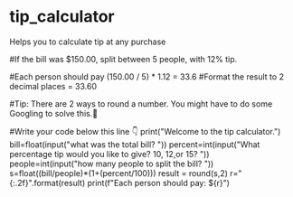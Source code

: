 # tip_calculator
Helps you to calculate tip at any purchase

#If the bill was $150.00, split between 5 people, with 12% tip. 

#Each person should pay (150.00 / 5) * 1.12 = 33.6
#Format the result to 2 decimal places = 33.60

#Tip: There are 2 ways to round a number. You might have to do some Googling to solve this.💪

#Write your code below this line 👇
print("Welcome to the tip calculator.")
bill=float(input("what was the total bill? "))
percent=int(input("What percentage tip would you like to give? 10, 12,or 15? "))
people=int(input("how many people to split the bill? "))
s=float((bill/people)*(1+(percent/100)))
result = round(s,2)
r="{:.2f}".format(result)
print(f"Each person should pay: ${r}")
